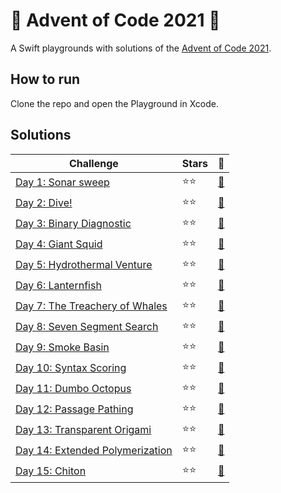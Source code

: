 # :christmas_tree: Advent of Code 2021 :santa:

A Swift playgrounds with solutions of the [Advent of Code 2021](https://adventofcode.com/2021/).

## How to run

Clone the repo and open the Playground in Xcode.

## Solutions

| Challenge | Stars | :closed_book: |
| --------- | ----- | -------- |
| [Day 1: Sonar sweep](https://adventofcode.com/2021/day/1) | :star::star: | [:page_with_curl:](Advent%20of%20Code%202021.playground/Pages/Day%201.xcplaygroundpage/Contents.swift) |
| [Day 2: Dive!](https://adventofcode.com/2021/day/2) | :star::star: | [:page_with_curl:](Advent%20of%20Code%202021.playground/Pages/Day%202.xcplaygroundpage/Contents.swift) |
| [Day 3: Binary Diagnostic](https://adventofcode.com/2021/day/3) | :star::star: | [:page_with_curl:](Advent%20of%20Code%202021.playground/Pages/Day%203.xcplaygroundpage/Contents.swift) |
| [Day 4: Giant Squid](https://adventofcode.com/2021/day/4) | :star::star: | [:page_with_curl:](Advent%20of%20Code%202021.playground/Pages/Day%204.xcplaygroundpage/Contents.swift) |
| [Day 5: Hydrothermal Venture](https://adventofcode.com/2021/day/5) | :star::star: | [:page_with_curl:](Advent%20of%20Code%202021.playground/Pages/Day%205.xcplaygroundpage/Contents.swift) |
| [Day 6: Lanternfish](https://adventofcode.com/2021/day/6) | :star::star: | [:page_with_curl:](Advent%20of%20Code%202021.playground/Pages/Day%206.xcplaygroundpage/Contents.swift) |
| [Day 7: The Treachery of Whales](https://adventofcode.com/2021/day/7) | :star::star: | [:page_with_curl:](Advent%20of%20Code%202021.playground/Pages/Day%207.xcplaygroundpage/Contents.swift) |
| [Day 8: Seven Segment Search](https://adventofcode.com/2021/day/8) | :star::star: | [:page_with_curl:](Advent%20of%20Code%202021.playground/Pages/Day%208.xcplaygroundpage/Contents.swift) |
| [Day 9: Smoke Basin](https://adventofcode.com/2021/day/9) | :star::star: | [:page_with_curl:](Advent%20of%20Code%202021.playground/Pages/Day%209.xcplaygroundpage/Contents.swift) |
| [Day 10: Syntax Scoring](https://adventofcode.com/2021/day/10) | :star::star: | [:page_with_curl:](Advent%20of%20Code%202021.playground/Pages/Day%2010.xcplaygroundpage/Contents.swift) |
| [Day 11: Dumbo Octopus](https://adventofcode.com/2021/day/11) | :star::star: | [:page_with_curl:](Advent%20of%20Code%202021.playground/Pages/Day%2011.xcplaygroundpage/Contents.swift) |
| [Day 12: Passage Pathing](https://adventofcode.com/2021/day/12) | :star::star: | [:page_with_curl:](Advent%20of%20Code%202021.playground/Pages/Day%2012.xcplaygroundpage/Contents.swift) |
| [Day 13: Transparent Origami](https://adventofcode.com/2021/day/13) | :star::star: | [:page_with_curl:](Advent%20of%20Code%202021.playground/Pages/Day%2013.xcplaygroundpage/Contents.swift) |
| [Day 14: Extended Polymerization](https://adventofcode.com/2021/day/14) | :star::star: | [:page_with_curl:](Advent%20of%20Code%202021.playground/Pages/Day%2014.xcplaygroundpage/Contents.swift) |
| [Day 15: Chiton](https://adventofcode.com/2021/day/15) | :star::star: | [:page_with_curl:](Advent%20of%20Code%202021.playground/Pages/Day%2015.xcplaygroundpage/Contents.swift) |
